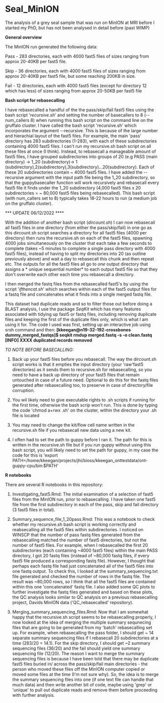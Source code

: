 # Seal_MinION
The analysis of a grey seal sample that was run on MinION at MRI before I started my PhD, but has not been analysed in detail before (past WIMP)

**General overview**

The MinION run generated the following data:

Pass - 283 directories, each with 4000 fast5 files of sizes ranging from approx 20-40KB per fast5 file.

Skip - 36 directories, each with 4000 fast5 files of sizes ranging from approx 20-40KB per fast5 file, but some reaching 200KB in size.

Fail - 12 directories,  each with 4000 fast5 files (except for directory 12 which has less) of sizes ranging from approx 20-50KB per fast5 file


**Bash script for rebasecalling**

I have rebasecalled a handful of the the pass/skip/fail fast5 files using the bash script '*recursive.sh*' and setting the number of basecallers to 8 (--num_callers 8) when running this bash script on the command line on the gruffalo cluster. I have called the bash script 'recursive.sh' which incorporates the argument --recursive. This is because of the large number and hierachial layout of the fast5 files. For example, the main 'pass' directory has 283 subdirectories (1-283), with each of these subdirectories containing 4000 fast5 files. I can't run my recursive.sh bash script on all these files at once (I think). Instead, to rebasecall a manageable amount of fast5 files, I have grouped subdirectories into groups of 20 (e.g PASS (main directory) -> 1_20 (subdirectory)-> 1 (subdirectory),2(subdirectory),3(subdirectory)...20(subdirectory). Each of these 20 subdirectories contain ~ 4000 fast5 files. I have added the --recursive argument with the input path file being the 1_20 subdirectory, so that the guppybasecaller function will work recursively and rebasecall every fast5 file it finds under the 1_20 subdirectory (4,000 fast5 files x 20 subdirectories = ~ 80,000 fast5 files being rebasecalled). This bash script (with num_callers set to 8) typically takes 18-22 hours to run (a medium job on the gruffalo cluster).

*** UPDATE 06/12/2022 ****

With the addition of another bash script (*dircount.sh*) I can now rebasecall all fast5 files in one directory (from either the pass/skip/fail) in one go as this dircount.sh script searches a directory for all fast5 files (4000 per directory) then runs the recursive.sh on  each of the fast5 files, spawning 4000 jobs simultaneously on the cluster that each take a few seconds to complete (takes ~5 minutes to complete a single pass directory with 4000 fast5 files), instead of having to split my directories into 20 (as outline previously above) and wait a day to rebasecall this chunk and then repeat etc. The outputs for all the fast5 files all go to *one* output directory that assigns a * unique sequential number* to each output fast5 file so that they don't overwrite each other each time you rebasecall a directory. 

I then merged the fastq files from the rebasecalled fast5's by using the script '*ifthencat.sh*' which searches within each of the fast5 output files for a fastq file and concatenates what it finds into a single merged fastq file.

This dataset had duplicate reads and so to filter those out before doing a BLAST analysis, I use the package *SeqKit* which has many features associated with tidying up fast5 or fastq files, including removing duplicate files and keeping the first of the duplicate files only, which is what I am using it for. The code I used was first, setting up an interactive job using srsh command and then: **[kkeegan@n19-32-192-crossbones dummy_merged_fastqs]$ seqkit rmdup merged.fastq -s -o clean.fastq
[INFO] XXXX duplicated records removed**

*TO NOTE BEFORE BASECALLING:*

1) Back up your fast5 files before you rebasecall. The way the dircount.sh script works is that it empties the input directory (your 'raw'fast5 directories) as it sends them to recursive.sh for rebasecalling, so you need to have a back up directory of your fast5 files that remain untouched in case of a future need. Optional to do this for the fastq files generated after rebasecalling too, to preserve in case of directory/file corruption.

2) You wil likely need to give executable rights to .sh scripts if running for the first time, otherwise the bash scrip won't run. This is done by typing the code 'chmod a+rwx <filename>.sh' on the cluster, within the directory your .sh file is located

3) You may need to change the kit/flow cell name written in the recursive.sh file if you rebasecall new data using a new kit. 

4) I often had to set the path to guppy before I ran it. The path for this is written in the recursive.sh file but if you run guppy without using this bash script, you will likely need to set the path for guppy, in my case the code for this is 'export PATH=/home/kkeegan/projects/jhi/bioss/kkeegan_onttestdata/ont-guppy-cpu/bin:$PATH'



**R notebooks**

There are several R notebooks in this repository:

1. Investigating_fast5.Rmd: The initial examination of a selection of fast5 files from the MinION run, prior to rebasecalling. I have taken one fast5 file from the first subdirectory in each of the pass, skip and fail directory (3 fast5 files in total). 

2. Summary_sequence_file_1_20pass.Rmd: This was a notebook to check whether my recursive.sh bash script is working correctly and reabsecalling all the fast5 files within subdirectories. I noticed on WINSCP that the number of pass fastq files generated from the rebasecalling matched the number of fast5 directories, but not the number of fast5 files. For example, when I rebasecalled the first 20 subdirectories (each containing ~4000 fast5 files) within the main PASS directory, I got 20 fastq files (instead of ~80,000 fastq files, if every fast5 file produced a corresponding fastq file). However, I thought that perhaps each fastq file had just concatenated all of the fast5 files into one fastq output. To check this, I looked at the summary_sequencing.txt file generated and checked the number of rows in the fastq file. The result was ~80,000 rows, so I think that all the fast5 files are contained within this one 'concatenated' fastq file. I also added some QC plots to further investigate the fastq files generated and based on these plots, the QC analysis looks similar to QC analysis on a previous rebasecalling project, Davids MinION data ('QC_rebasecalled' repository).

3. Merging_summary_sequencing_files.Rmd: Now that I am somewhat happy that the recursive.sh script seems to be rebasecalling properly, I now looked at the idea of merging the multiple summary sequnecing files that are going to be generated from my 'batch' rebasecalling set up. For example, when rebasecalling the pass folder, I should get ~ 14 separate summary sequencing files if I rebasecall 20 subdirectories at a time (283/20 = 14.1). For the skip directory, I should get ~2 summary sequencing files (36/20) and the fail should yield one summary sequencing file (12/20). The reason I want to merge the summary sequencing files is because I have been told that there may be duplicate fast5 files buried in/ across the pass/skip/fail main directories - the person who moved these files off the MinION computer copied or moved some files at the time (I'm not sure why). So, the idea is to merge the summary sequencing files into one (if one text file can handle that much data) and then write another bit of code, maybe using 'grep' or 'unique' to pull out duplicate reads and remove them before proceeding with further analysis.
                                             
